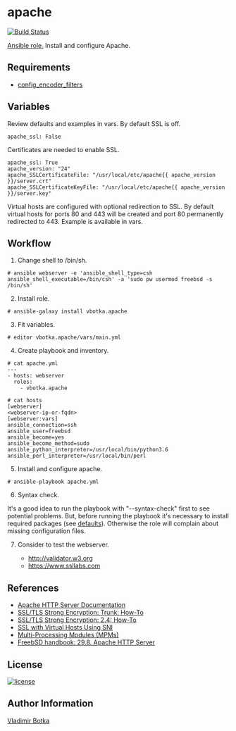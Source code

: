 # apache

[![Build Status](https://travis-ci.org/vbotka/ansible-apache.svg?branch=master)](https://travis-ci.org/vbotka/ansible-apache)

[Ansible role.](https://galaxy.ansible.com/vbotka/apache/) Install and configure Apache.


## Requirements

- [config_encoder_filters](https://galaxy.ansible.com/jtyr/config_encoder_filters)


## Variables

Review defaults and examples in vars. By default SSL is off.

```
apache_ssl: False
```

Certificates are needed to enable SSL.

```
apache_ssl: True
apache_version: "24"
apache_SSLCertificateFile: "/usr/local/etc/apache{{ apache_version }}/server.crt"
apache_SSLCertificateKeyFile: "/usr/local/etc/apache{{ apache_version }}/server.key"
```

Virtual hosts are configured with optional redirection to SSL. By
default virtual hosts for ports 80 and 443 will be created and port 80
permanently redirected to 443. Example is available in vars.


## Workflow

1) Change shell to /bin/sh.

```
# ansible webserver -e 'ansible_shell_type=csh ansible_shell_executable=/bin/csh' -a 'sudo pw usermod freebsd -s /bin/sh'
```

2) Install role.

```
# ansible-galaxy install vbotka.apache
```

3) Fit variables.

```
# editor vbotka.apache/vars/main.yml
```

4) Create playbook and inventory.

```
# cat apache.yml
---
- hosts: webserver
  roles:
    - vbotka.apache
```

```
# cat hosts
[webserver]
<webserver-ip-or-fqdn>
[webserver:vars]
ansible_connection=ssh
ansible_user=freebsd
ansible_become=yes
ansible_become_method=sudo
ansible_python_interpreter=/usr/local/bin/python3.6
ansible_perl_interpreter=/usr/local/bin/perl
```

5) Install and configure apache.

```
# ansible-playbook apache.yml
```

6) Syntax check.

It's a good idea to run the playbook with "--syntax-check" first to
see potential problems. But, before running the playbook it's
necessary to install required packages (see
[defaults](https://github.com/vbotka/ansible-apache/tree/master/vars/defaults)). Otherwise
the role will complain about missing configuration files.

7) Consider to test the webserver.

   - http://validator.w3.org
   - https://www.ssllabs.com
		

## References

- [Apache HTTP Server Documentation](https://httpd.apache.org/docs/)
- [SSL/TLS Strong Encryption: Trunk: How-To](https://httpd.apache.org/docs/trunk/ssl/ssl_howto.html)
- [SSL/TLS Strong Encryption: 2.4: How-To](https://httpd.apache.org/docs/2.4/ssl/ssl_howto.html)
- [SSL with Virtual Hosts Using SNI](https://wiki.apache.org/httpd/NameBasedSSLVHostsWithSNI)
- [Multi-Processing Modules (MPMs)](https://httpd.apache.org/docs/2.4/mpm.html)
- [FreebSD handbook: 29.8. Apache HTTP Server](https://www.freebsd.org/doc/handbook/network-apache.html)


## License

[![license](https://img.shields.io/badge/license-BSD-red.svg)](https://www.freebsd.org/doc/en/articles/bsdl-gpl/article.html)


## Author Information

[Vladimir Botka](https://botka.link)
